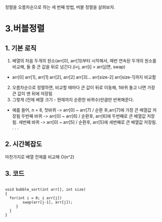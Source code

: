 정렬을 오름차순으로 하는 세 번째 방법, 버블 정렬을 살펴보자.

3.버블정렬
========

## 1. 기본 로직
1. 배열의 처음 두개의 원소(arr[0], arr[1])부터 시작해서, 매번 연속된 두개의 원소를 비교해, 
둘 중 큰 값을 뒤로 넘긴다.(i<j, arr[i] > arr[j]면, swap)
  - arr[0] arr[1], arr[1] arr[2], arr[2] arr[3]... arr[size-2] arr[size-1]까지 비교함
2. 오름차순으로 정렬하면, 비교할 때마다 큰 값이 뒤로 이동해, 1바퀴 돌고 나면 가장 큰 값이 맨 뒤에 저장됨
3. 그렇게 (전체 배열 크기 - 현재까지 순환한 바퀴수)만큼만 반복해준다.
  - 예를 들어, n = 8,
  첫바퀴 -> arr[0] ~ arr[7] / 순환 후,arr[7]에 가장 큰 배열값 저장됨
  두번째 바퀴 -> arr[0] ~ arr[6] / 순환후, arr[6]에 두번째로 큰 배열값 저장됨.
  세번째 바퀴 -> arr[0] ~ arr[5] / 순환후, arr[5]에 세번째로 큰 배열값 저장됨.
  .
  .
  .
  
## 2. 시간복잡도
마찬가지로 배열 전체를 비교해 O(n^2)

## 3. 코드
<pre>
<code>
void bubble_sort(int arr[], int size)
{
  for(int i = 0; i<size; i++)
  {
    for(int j=1; j < size-i ; j++)
      if(arr[j-1] > arr[j])
        swap(arr[j-1], arr[j]);
     }
  }
}
</code>
</pre>
